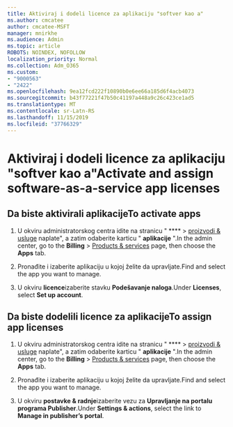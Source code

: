 ```yaml
---
title: Aktiviraj i dodeli licence za aplikaciju "softver kao a"
ms.author: cmcatee
author: cmcatee-MSFT
manager: mnirkhe
ms.audience: Admin
ms.topic: article
ROBOTS: NOINDEX, NOFOLLOW
localization_priority: Normal
ms.collection: Adm_O365
ms.custom:
- "9000563"
- "2422"
ms.openlocfilehash: 9ea12fcd222f10890b0e6ee66a185d6f4acb4073
ms.sourcegitcommit: b43f77221f47b50c41197a448a9c26c423ce1ad5
ms.translationtype: MT
ms.contentlocale: sr-Latn-RS
ms.lasthandoff: 11/15/2019
ms.locfileid: "37766329"
---
```

# <a name="activate-and-assign-software-as-a-service-app-licenses"></a><span data-ttu-id="418b8-102">Aktiviraj i dodeli licence za aplikaciju "softver kao a"</span><span class="sxs-lookup"><span data-stu-id="418b8-102">Activate and assign software-as-a-service app licenses</span></span> 

## <a name="to-activate-apps"></a><span data-ttu-id="418b8-103">Da biste aktivirali aplikacije</span><span class="sxs-lookup"><span data-stu-id="418b8-103">To activate apps</span></span>

1. <span data-ttu-id="418b8-104">U okviru administratorskog centra idite na stranicu " \*\*\*\* > [proizvodi & usluge](https://go.microsoft.com/fwlink/p/?linkid=842054) naplate", a zatim odaberite karticu " **aplikacije** ".</span><span class="sxs-lookup"><span data-stu-id="418b8-104">In the admin center, go to the **Billing** > [Products & services](https://go.microsoft.com/fwlink/p/?linkid=842054) page, then choose the **Apps** tab.</span></span>

2. <span data-ttu-id="418b8-105">Pronađite i izaberite aplikaciju u kojoj želite da upravljate.</span><span class="sxs-lookup"><span data-stu-id="418b8-105">Find and select the app you want to manage.</span></span>

3. <span data-ttu-id="418b8-106">U okviru **licence**izaberite stavku **Podešavanje naloga**.</span><span class="sxs-lookup"><span data-stu-id="418b8-106">Under **Licenses**, select **Set up account**.</span></span>  

## <a name="to-assign-app-licenses"></a><span data-ttu-id="418b8-107">Da biste dodelili licence za aplikacije</span><span class="sxs-lookup"><span data-stu-id="418b8-107">To assign app licenses</span></span>

1. <span data-ttu-id="418b8-108">U okviru administratorskog centra idite na stranicu " \*\*\*\* > [proizvodi & usluge](https://go.microsoft.com/fwlink/p/?linkid=842054) naplate", a zatim odaberite karticu " **aplikacije** ".</span><span class="sxs-lookup"><span data-stu-id="418b8-108">In the admin center, go to the **Billing** > [Products & services](https://go.microsoft.com/fwlink/p/?linkid=842054) page, then choose the **Apps** tab.</span></span>

2. <span data-ttu-id="418b8-109">Pronađite i izaberite aplikaciju u kojoj želite da upravljate.</span><span class="sxs-lookup"><span data-stu-id="418b8-109">Find and select the app you want to manage.</span></span>  

3. <span data-ttu-id="418b8-110">U okviru **postavke & radnje**izaberite vezu za **Upravljanje na portalu programa Publisher**.</span><span class="sxs-lookup"><span data-stu-id="418b8-110">Under **Settings & actions**, select the link to **Manage in publisher’s portal**.</span></span>